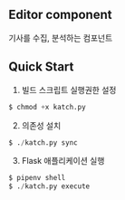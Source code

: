 ## Editor component

기사를 수집, 분석하는 컴포넌트

## Quick Start

1. 빌드 스크립트 실행권한 설정
```python
$ chmod +x katch.py
```

2. 의존성 설치
```python
$ ./katch.py sync
```

3. Flask 애플리케이션 실행
```python
$ pipenv shell
$ ./katch.py execute
```
